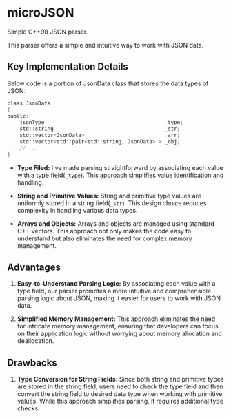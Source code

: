 # microJSON

Simple C++98 JSON parser.

This parser offers a simple and intuitive way to work with JSON data.

## Key Implementation Details

Below code is a portion of JsonData class that stores the data types of JSON:

```c
class JsonData
{
public:
    jsonType                                       _type;
    std::string                                    _str;
    std::vector<JsonData>                          _arr;
    std::vector<std::pair<std::string, JsonData> > _obj;
    // ...
}
```

- **Type Filed:** I've made parsing straightforward by associating each value with a type field(`_type`). This approach simplifies value identification and handling.

- **String and Primitive Values:** String and primitive type values are uniformly stored in a string field(`_str`). This design choice reduces complexity in handling various data types.

- **Arrays and Objects:** Arrays and objects are managed using standard C++ vectors. This approach not only makes the code easy to understand but also eliminates the need for complex memory management.

## Advantages

1. **Easy-to-Understand Parsing Logic:** By associating each value with a type field, our parser promotes a more intuitive and comprehensible parsing logic about JSON, making it easier for users to work with JSON data.

2. **Simplified Memory Management:** This approach eliminates the need for intricate memory management, ensuring that developers can focus on their application logic without worrying about memory allocation and deallocation.

## Drawbacks

1. **Type Conversion for String Fields:** Since both string and primitive types are stored in the string field, users need to check the type field and then convert the string field to desired data type when working with primitive values. While this approach simplifies parsing, it requires additional type checks.


